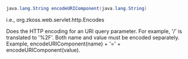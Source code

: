``` java
java.lang.String encodeURIComponent(java.lang.String)
```

  
i.e.,
<javadoc method="encodeURIComponent(java.lang.String)">org.zkoss.web.servlet.http.Encodes</javadoc>

Does the HTTP encoding for an URI query parameter. For example, '/' is
translated to '%2F'. Both name and value must be encoded separately.
Example, encodeURIComponent(name) + '=' + encodeURIComponent(value).


